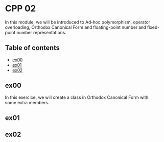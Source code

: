 # CPP 02
In this module, we will be introduced to Ad-hoc polymorphism, operator overloading, Orthodox Canonical Form and floating-point number and fixed-point number representations.

## Table of contents
* [ex00](#ex00)
* [ex01](#ex01)
* [ex02](#ex02)

## ex00
In this exercice, we will create a class in Orthodox Canonical Form with some extra members.

## ex01

## ex02

